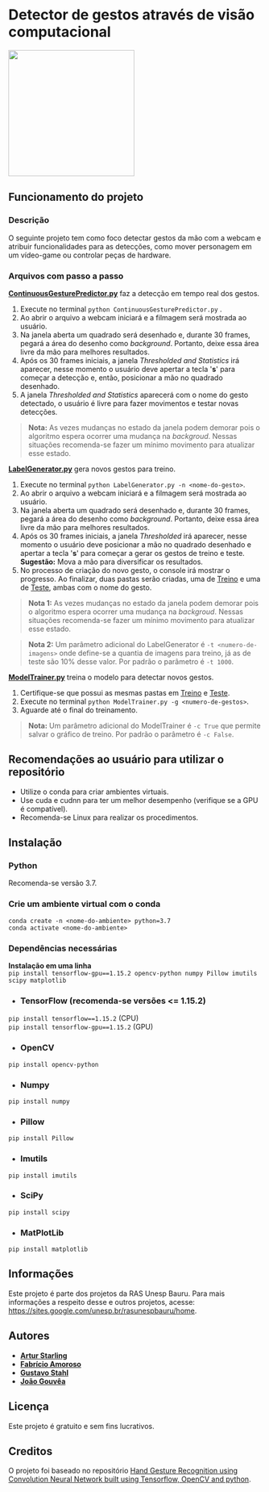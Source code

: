 # Detector de gestos através de visão computacional

<img src="https://i.imgur.com/x8p2Ygk.jpg" width="250" height="250">

## Funcionamento do projeto

### Descrição

O seguinte projeto tem como foco detectar gestos da mão com a webcam e atribuir funcionalidades para as detecções, como mover personagem em um vídeo-game ou controlar peças de hardware.

### Arquivos com passo a passo

[**ContinuousGesturePredictor.py**](https://github.com/jaaoop/ProjectGestus/blob/master/ContinuousGesturePredictor.py) faz a detecção em tempo real dos gestos. 
1. Execute no terminal `python ContinuousGesturePredictor.py` .
2. Ao abrir o arquivo a webcam iniciará e a filmagem será mostrada ao usuário.
3. Na janela aberta um quadrado será desenhado e, durante 30 frames, pegará a área do desenho como *background*. Portanto, deixe essa área livre da mão para melhores resultados.
4. Após os 30 frames iniciais, a janela *Thresholded and Statistics* irá aparecer, nesse momento o usuário deve apertar a tecla '**s**' para começar a detecção e, então, posicionar a mão no quadrado desenhado.
5. A janela *Thresholded and Statistics* aparecerá com o nome do gesto detectado, o usuário é livre para fazer movimentos e testar novas detecções.
>**Nota:** As vezes mudanças no estado da janela podem demorar pois o algoritmo espera ocorrer uma mudança na *backgroud*. Nessas situações recomenda-se fazer um mínimo movimento para atualizar esse estado. 

[**LabelGenerator.py**](https://github.com/jaaoop/ProjectGestus/blob/master/LabelGenerator.py) gera novos gestos para treino.
1. Execute no terminal `python LabelGenerator.py -n <nome-do-gesto>`.
2. Ao abrir o arquivo a webcam iniciará e a filmagem será mostrada ao usuário.
3. Na janela aberta um quadrado será desenhado e, durante 30 frames, pegará a área do desenho como *background*. Portanto, deixe essa área livre da mão para melhores resultados.
4. Após os 30 frames iniciais, a janela *Thresholded* irá aparecer, nesse momento o usuário deve posicionar a mão no quadrado desenhado e apertar a tecla '**s**' para começar a gerar os gestos de treino e teste. **Sugestão:** Mova a mão para diversificar os resultados.
5. No processo de criação do novo gesto, o console irá mostrar o progresso. Ao finalizar, duas pastas serão criadas, uma de [Treino](https://github.com/jaaoop/ProjectGestus/tree/master/Dataset/Train) e uma de [Teste](https://github.com/jaaoop/ProjectGestus/tree/master/Dataset/Test), ambas com o nome do gesto.
>**Nota 1:** As vezes mudanças no estado da janela podem demorar pois o algoritmo espera ocorrer uma mudança na *backgroud*. Nessas situações recomenda-se fazer um mínimo movimento para atualizar esse estado. 

>**Nota 2:** Um parâmetro adicional do LabelGenerator é `-t <numero-de-imagens>` onde define-se a quantia de imagens para treino, já as de teste são 10% desse valor. Por padrão o parâmetro é `-t 1000`.


[**ModelTrainer.py**](https://github.com/jaaoop/ProjectGestus/blob/master/ModelTrainer.py) treina o modelo para detectar novos gestos.
1. Certifique-se que possui as mesmas pastas em [Treino](https://github.com/jaaoop/ProjectGestus/tree/master/Dataset/Train) e [Teste](https://github.com/jaaoop/ProjectGestus/tree/master/Dataset/Test).
2. Execute no terminal `python ModelTrainer.py -g <numero-de-gestos>`.
3. Aguarde até o final do treinamento.
>**Nota:** Um parâmetro adicional do ModelTrainer é `-c True` que permite salvar o gráfico de treino. Por padrão o parâmetro é `-c False`.

## Recomendações ao usuário para utilizar o repositório
- Utilize o conda para criar ambientes virtuais.
- Use cuda e cudnn para ter um melhor desempenho (verifique se a GPU é compatível).
- Recomenda-se Linux para realizar os procedimentos.

## Instalação

### Python 

Recomenda-se versão 3.7.

### Crie um ambiente virtual com o conda

`conda create -n <nome-do-ambiente> python=3.7`<br/>
`conda activate <nome-do-ambiente>` 

### Dependências necessárias
**Instalação em uma linha**<br/>
`pip install tensorflow-gpu==1.15.2 opencv-python numpy Pillow imutils scipy matplotlib`
- ### TensorFlow (recomenda-se versões <= 1.15.2)
`pip install tensorflow==1.15.2` (CPU)<br/>
`pip install tensorflow-gpu==1.15.2` (GPU)
- ### OpenCV
`pip install opencv-python`
- ### Numpy
`pip install numpy`
- ### Pillow
`pip install Pillow`
- ### Imutils
`pip install imutils`
- ### SciPy
`pip install scipy`
- ### MatPlotLib
`pip install matplotlib`

## Informações
Este projeto é parte dos projetos da RAS Unesp Bauru. Para mais informações a respeito desse e outros projetos, acesse: https://sites.google.com/unesp.br/rasunespbauru/home.

## Autores

- [**Artur Starling**](https://github.com/ArturStarling)
- [**Fabrício Amoroso**](https://github.com/lefabricion)
- [**Gustavo Stahl**](https://github.com/GustavoStah)
- [**João Gouvêa**](https://github.com/jaaoop)

## Licença

Este projeto é gratuito e sem fins lucrativos.

## Creditos

O projeto foi baseado no repositório [Hand Gesture Recognition using Convolution Neural Network built using Tensorflow, OpenCV and python](https://github.com/SparshaSaha/Hand-Gesture-Recognition-Using-Background-Elllimination-and-Convolution-Neural-Network).
